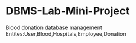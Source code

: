 # DBMS-Lab-Mini-Project
Blood donation database management
Entites:User,Blood,Hospitals,Employee,Donation
